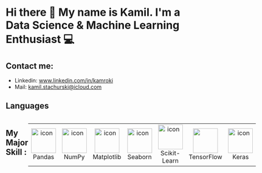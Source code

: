 # Hi there 👋 My name is Kamil. I'm a Data Science & Machine Learning Enthusiast 💻

## Contact me:
* Linkedin: www.linkedin.com/in/kamroki
* Mail: kamil.stachurski@icloud.com

## Languages
<div style="display: flex; align-items: flex-start; align: center">
<table align="center">
  <tr>
    <td align="center" width="96">
        <a href="https://www.python.org" ><img src="https://cdn.freebiesupply.com/logos/large/2x/python-5-logo-png-transparent.png" alt="icon" width="65" height="65" /></a>
      <br>Python
    </td>
    <td align="center" width="96">
          <a href="https://www.postgresql.org">
            <img src="https://upload.wikimedia.org/wikipedia/commons/thumb/2/29/Postgresql_elephant.svg/1920px-Postgresql_elephant.svg.png" alt="icon" width="65" height="65" />
          </a>
          <br>PostgreSQL
        </td>
    <td align="center" width="96">
        <a href="https://www.mathworks.com/products/matlab.html" ><img src="https://upload.wikimedia.org/wikipedia/commons/2/21/Matlab_Logo.png" alt="icon" width="65" height="65" /></a>
      <br>Matlab
    </td>
    <td align="center" width="96">
        <a href="https://git-scm.com" ><img src="https://iconape.com/wp-content/files/ni/64759/png/git-icon.png" alt="icon" width="65" height="65" /></a>
      <br>Git
    </tr>
</table>
<br><br>  
</p>

##  My Major Skill :  
<div style="display: flex; align-items: flex-start; align: center">
<table align="center">
  <tr>
    <td align="center" width="96">
        <a href="https://pandas.pydata.org" ><img src="https://pandas.pydata.org/static/img/pandas_mark_white.svg" alt="icon" width="65" height="65" /></a>
      <br>Pandas
    </td>
    <td align="center" width="96">
      <a href="https://numpy.org">
        <img src="https://seeklogo.com/images/N/numpy-logo-479C24EC79-seeklogo.com.png" alt="icon" width="65" height="65" />
      </a>
      <br>NumPy
    </td>
    <td align="center" width="96">
      <a href='https://matplotlib.org'>
        <img src="https://upload.wikimedia.org/wikipedia/commons/0/01/Created_with_Matplotlib-logo.svg" alt="icon" width="65" height="65" />
      </a>
      <br>Matplotlib
    </td>
    <td align="center" width="96">
      <a href='https://seaborn.pydata.org'>
        <img src="https://seeklogo.com/images/S/seaborn-logo-244EB2DEC5-seeklogo.com.png" alt="icon" width="65" height="65" />
      </a>
      <br>Seaborn
    </td>
    <td align="center" width="96">
      <a href='https://scikit-learn.org/stable/'>
        <img src="https://seeklogo.com/images/S/scikit-learn-logo-8766D07E2E-seeklogo.com.png" alt="icon" width="65" height="65" />
      </a>
      <br>Scikit-Learn
    </td>
   <td align="center" width="96">
      <a href='https://www.tensorflow.org/?hl=en'>
        <img src="https://upload.wikimedia.org/wikipedia/commons/2/2d/Tensorflow_logo.svg" width="65" height="65" />
      </a>
      <br>TensorFlow
    </td>
  <td align="center" width="96">
      <a href='https://keras.io'>
        <img src="https://res.cloudinary.com/apideck/image/upload/w_196,f_auto/v1614063907/marketplaces/ckhg56iu1mkpc0b66vj7fsj3o/listings/abxnujenvxm9lx0orn4k.png" alt="icon" width="65" height="65" />
      </a>
      <br>Keras
 </tr>
</table>
<br><br>  

</p>
